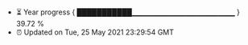 - ⏳ Year progress { ███████████▁▁▁▁▁▁▁▁▁▁▁▁▁▁▁▁▁▁▁ } 39.72 %
- ⏰ Updated on Tue, 25 May 2021 23:29:54 GMT

